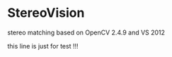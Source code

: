 StereoVision
============

stereo matching based on OpenCV 2.4.9 and VS 2012

this line is just for test !!!